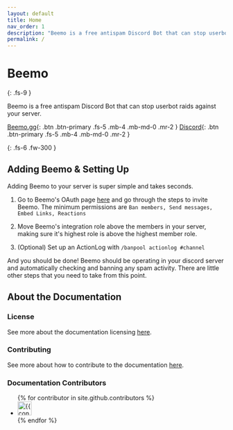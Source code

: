 ```yaml
---
layout: default
title: Home
nav_order: 1
description: "Beemo is a free antispam Discord Bot that can stop userbot raids against your server."
permalink: /
---
```


# Beemo
{: .fs-9 }

Beemo is a free antispam Discord Bot that can stop userbot raids against your server.

[Beemo.gg](https://beemo.gg){: .btn .btn-primary .fs-5 .mb-4 .mb-md-0 .mr-2 } [Discord](https://beemo.gg/discord){: .btn .btn-primary .fs-5 .mb-4 .mb-md-0 .mr-2 }

{: .fs-6 .fw-300 }

## Adding Beemo & Setting Up 

Adding Beemo to your server is super simple and takes seconds. 

1. Go to Beemo's OAuth page [here](https://beemo.gg/invite) and go through the steps to invite Beemo. The minimum permissions are
```Ban members, Send messages, Embed Links, Reactions```
2. Move Beemo's integration role above the members in your server, making sure it's highest role is above the highest member role. 

3. (Optional) Set up an ActionLog with `/banpool actionlog #channel`

And you should be done! Beemo should be operating in your discord server and automatically checking and banning any spam activity. There are little other steps that you need to take from this point.


## About the Documentation

### License
See more about the documentation licensing [here](https://github.com/AyuAi/beemo-docs/blob/main/LICENSE).

### Contributing

See more about how to contribute to the documentation [here](https://github.com/AyuAi/beemo-docs/blob/main/CONTRIBUTING.md).

### Documentation Contributors

<ul class="list-style-none">
{% for contributor in site.github.contributors %}
  <li class="d-inline-block mr-1">
     <a href="{{ contributor.html_url }}"><img src="{{ contributor.avatar_url }}" width="32" height="32" alt="{{ contributor.login }}"/></a>
  </li>
{% endfor %}
</ul>